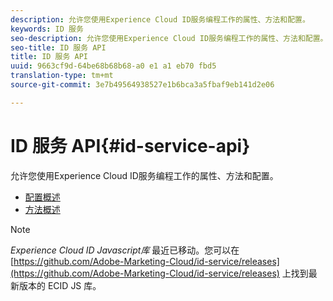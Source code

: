 ```yaml
---
description: 允许您使用Experience Cloud ID服务编程工作的属性、方法和配置。
keywords: ID 服务
seo-description: 允许您使用Experience Cloud ID服务编程工作的属性、方法和配置。
seo-title: ID 服务 API
title: ID 服务 API
uuid: 9663cf9d-64be68b68b68-a0 e1 a1 eb70 fbd5
translation-type: tm+mt
source-git-commit: 3e7b49564938527e1b6bca3a5fbaf9eb141d2e06

---
```



# ID 服务 API{#id-service-api}

允许您使用Experience Cloud ID服务编程工作的属性、方法和配置。

* [配置概述](function-vars/function-vars.md)
* [方法概述](get-set/get-set.md)

>[!NOTE]
>
>*Experience Cloud ID Javascript库* 最近已移动。您可以在 [https://github.com/Adobe-Marketing-Cloud/id-service/releases](https://github.com/Adobe-Marketing-Cloud/id-service/releases) 上找到最新版本的 ECID JS 库。

